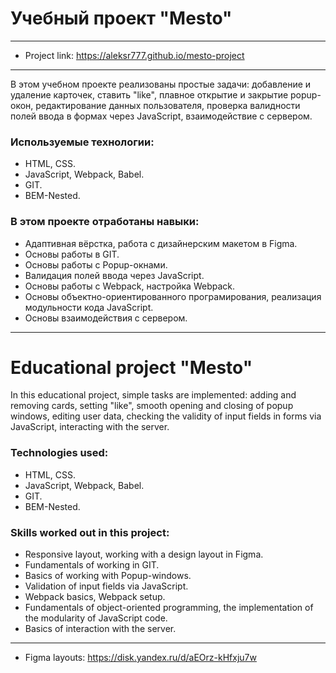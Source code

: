 # Учебный проект "Mesto"
--------------
* Project link: <https://aleksr777.github.io/mesto-project>
--------------
В этом учебном проекте реализованы простые задачи: добавление и удаление карточек, ставить "like", плавное открытие и закрытие popup-окон, редактирование данных пользователя, проверка валидности полей ввода в формах через JavaScript, взаимодействие с сервером.

### Используемые технологии:
* HTML, CSS.  
* JavaScript, Webpack, Babel.
* GIT.
* BEM-Nested.

### В этом проекте отработаны навыки:
* Адаптивная вёрстка, работа с дизайнерским макетом в Figma.
* Основы работы в GIT.
* Основы работы с Popup-окнами.
* Валидация полей ввода через JavaScript.
* Основы работы с Webpack, настройка Webpack.
* Основы объектно-ориентированного програмирования, реализация модульности кода JavaScript.
* Основы взаимодействия с сервером.

--------------

# Educational project "Mesto"

In this educational project, simple tasks are implemented: adding and removing cards, setting "like", smooth opening and closing of popup windows, editing user data, checking the validity of input fields in forms via JavaScript, interacting with the server.

### Technologies used:
* HTML, CSS.
* JavaScript, Webpack, Babel.
* GIT.
* BEM-Nested.

### Skills worked out in this project:
* Responsive layout, working with a design layout in Figma.
* Fundamentals of working in GIT.
* Basics of working with Popup-windows.
* Validation of input fields via JavaScript.
* Webpack basics, Webpack setup.
* Fundamentals of object-oriented programming, the implementation of the modularity of JavaScript code.
* Basics of interaction with the server.

--------------
* Figma layouts: <https://disk.yandex.ru/d/aEOrz-kHfxju7w>
